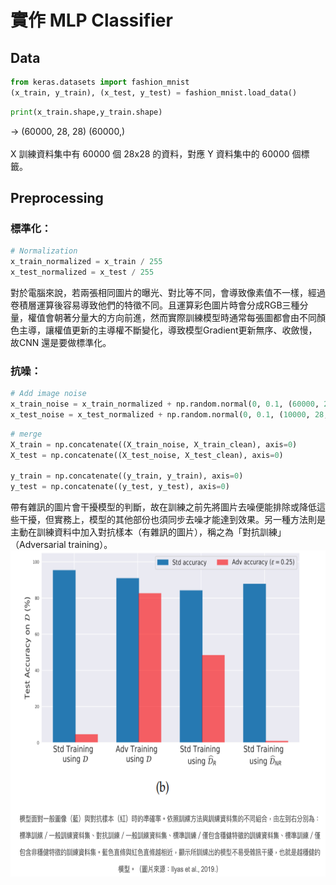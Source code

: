 # 實作 MLP Classifier

## Data
```python
from keras.datasets import fashion_mnist
(x_train, y_train), (x_test, y_test) = fashion_mnist.load_data()
```
```python
print(x_train.shape,y_train.shape)
```
-> (60000, 28, 28) (60000,)<br><br>
X 訓練資料集中有 60000 個 28x28 的資料，對應 Y 資料集中的 60000 個標籤。

## Preprocessing
### 標準化：
```python
# Normalization
x_train_normalized = x_train / 255
x_test_normalized = x_test / 255
```
對於電腦來說，若兩張相同圖片的曝光、對比等不同，會導致像素值不一樣，經過卷積層運算後容易導致他們的特徵不同。且運算彩色圖片時會分成RGB三種分量，權值會朝著分量大的方向前進，然而實際訓練模型時通常每張圖都會由不同顏色主導，讓權值更新的主導權不斷變化，導致模型Gradient更新無序、收斂慢，故CNN 還是要做標準化。
<br>
### 抗噪：
```python
# Add image noise
x_train_noise = x_train_normalized + np.random.normal(0, 0.1, (60000, 28, 28))
x_test_noise = x_test_normalized + np.random.normal(0, 0.1, (10000, 28, 28))
```
```python
# merge 
X_train = np.concatenate((X_train_noise, X_train_clean), axis=0)
X_test = np.concatenate((X_test_noise, X_test_clean), axis=0)

y_train = np.concatenate((y_train, y_train), axis=0)
y_test = np.concatenate((y_test, y_test), axis=0)
```
帶有雜訊的圖片會干擾模型的判斷，故在訓練之前先將圖片去噪便能排除或降低這些干擾，但實務上，模型的其他部份也須同步去噪才能達到效果。另一種方法則是主動在訓練資料中加入對抗樣本（有雜訊的圖片），稱之為「對抗訓練」（Adversarial training）。<br>
<img src="https://raw.githubusercontent.com/YuTe-Lai/Study_process/master/img/NN_project_noise.png"  width="666" height="522"><br>

